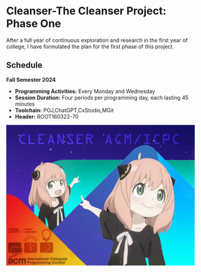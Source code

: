 # Cleanser-The Cleanser Project: Phase One

After a full year of continuous exploration and research in the first year of college, I have formulated the plan for the first phase of this project.

## Schedule

**Fall Semester 2024**

- **Programming Activities:** Every Monday and Wednesday
- **Session Duration:** Four periods per programming day, each lasting 45 minutes
- **Toolchain:** POJ,ChatGPT,CxStudio,MGit
- **Header:** ROOT160322-70

![The Cleanser Project](https://github.com/LANEING-AVIATION/Cleanser/blob/main/Homepage/init.jpg)
